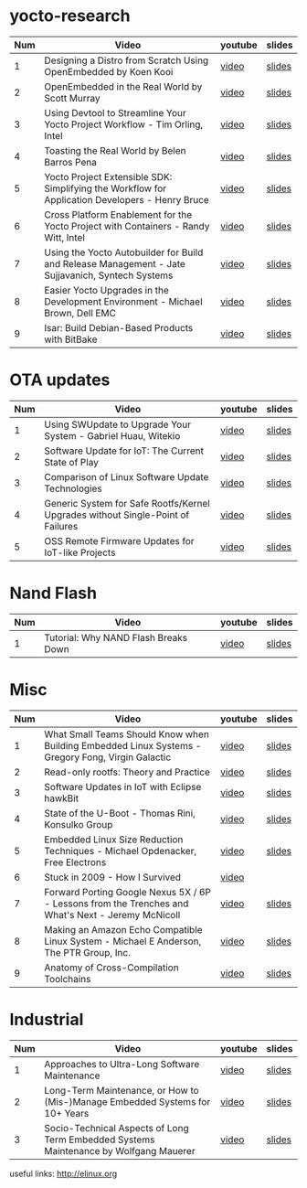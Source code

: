 # yocto-research


Num |                                  Video                                                            |                                                         youtube                                         | slides
--- | --------------------------------------------------------------------------------------------------| ------------------------------------------------------------------------------------------------------- | -----------------------------------------------------------------------------------------------
1   | Designing a Distro from Scratch Using OpenEmbedded by Koen Kooi                                   | [video](https://www.youtube.com/watch?v=NeL2euG9jck#t=132.729323)                                       | [slides](http://events.linuxfoundation.org/sites/events/files/slides/ELC%202016%20-%20Designing%20a%20distro%20from%20scratch%20using%20OpenEmbedded.pdf)
2   | OpenEmbedded in the Real World by Scott Murray                                                    | [video](https://www.youtube.com/watch?v=uisQBjXq0Mc)                                                    | [slides](http://events.linuxfoundation.org/sites/events/files/slides/oe_in_the_real_world_smurray_elc2016.pdf)
3   | Using Devtool to Streamline Your Yocto Project Workflow - Tim Orling, Intel                       | [video](https://www.youtube.com/watch?v=CiD7rB35CRE)                                                    | [slides](https://events.linuxfoundation.org/sites/events/files/slides/2017%20ELC%20--%20Using%20devtool%20to%20Streamline%20your%20Yocto%20Project%20Workflow.pdf)
4   | Toasting the Real World by Belen Barros Pena                                                      | [video](https://www.youtube.com/watch?v=oTYQj9pS3w0&spfreload=5)                                        | [slides](http://events.linuxfoundation.org/sites/events/files/slides/toasting-the-real-world-ELC2016.pdf)
5   | Yocto Project Extensible SDK: Simplifying the Workflow for Application Developers - Henry Bruce   | [video](https://www.youtube.com/watch?v=d3xanDJuXRA)                                                    | [slides](http://events.linuxfoundation.org/sites/events/files/slides/2017%20ELC%20Henry%20Bruce.pdf)
6   | Cross Platform Enablement for the Yocto Project with Containers - Randy Witt, Intel               | [video](https://www.youtube.com/watch?v=JXHLAWveh7Y)                                                    | [slides](https://events.linuxfoundation.org/sites/events/files/slides/2017%20ELC%20-%20Yocto%20Project%20Containers.pdf)
7   | Using the Yocto Autobuilder for Build and Release Management - Jate Sujjavanich, Syntech Systems  | [video](https://www.youtube.com/watch?v=noU-A0iqIZY)                                                    | [slides](http://events.linuxfoundation.org/sites/events/files/slides/ELC%202017%20-%20YAB%20BRM.pdf)
8   | Easier Yocto Upgrades in the Development Environment - Michael Brown, Dell EMC                    | [video](https://www.youtube.com/watch?v=F5R8VXnfwYw)                                                    | [slides](http://events.linuxfoundation.org/sites/events/files/slides/Yocto-upgrades-ELC-2017.pdf)
9   | Isar: Build Debian-Based Products with BitBake                                                    | [video](https://www.youtube.com/watch?v=GHHOxrtYBMc)                                                    | [slides](http://events.linuxfoundation.org/sites/events/files/slides/isar-elce-2016_0.pdf)

# OTA updates

Num |                                  Video                                                            |                                                         youtube                                         | slides
--- | --------------------------------------------------------------------------------------------------| ------------------------------------------------------------------------------------------------------- | -----------------------------------------------------------------------------------------------
1   | Using SWUpdate to Upgrade Your System - Gabriel Huau, Witekio                                     | [video](https://www.youtube.com/watch?v=ePRTTfGJUI4)                                                    | [slides](http://events.linuxfoundation.org/sites/events/files/slides/ELC2017_SWUpdate.pdf)
2   | Software Update for IoT: The Current State of Play                                                | [video](https://www.youtube.com/watch?v=GZGnBK2NycI)                                                    | [slides](http://events.linuxfoundation.org/sites/events/files/slides/software-update-elce-2016-169.pdf)
3   | Comparison of Linux Software Update Technologies                                                  | [video](https://www.youtube.com/watch?v=pdHV9H9nZks)                                                    | [slides](http://events.linuxfoundation.org/sites/events/files/slides/Comparison%20of%20Linux%20Software%20Update%20Technologies_0.pdf)
4   | Generic System for Safe Rootfs/Kernel Upgrades without Single-Point of Failures                   | [video](https://www.youtube.com/watch?v=pdHV9H9nZks)                                                    | [slides](http://events.linuxfoundation.org/sites/events/files/slides/Comparison%20of%20Linux%20Software%20Update%20Technologies_0.pdf)
5   | OSS Remote Firmware Updates for IoT-like Projects                                                 | [video](https://www.youtube.com/watch?v=vVS-ZRNE0Lc)                                                    | [slides](http://events.linuxfoundation.org/sites/events/files/slides/OSS_Remote_Firmware_Updates_for_IoT-like_Projects.pdf)

# Nand Flash

Num |                                  Video                                                            |                                                         youtube                                         | slides
--- | --------------------------------------------------------------------------------------------------| ------------------------------------------------------------------------------------------------------- | -----------------------------------------------------------------------------------------------
1   |  Tutorial: Why NAND Flash Breaks Down                                                             | [video](https://www.youtube.com/watch?v=VajB8vCsZ3s)                                                    | [slides](http://schd.ws/hosted_files/openiotelceurope2016/36/Flash-technology-ELCE16.pdf)


# Misc

Num |                                  Video                                                             |                                                         youtube                                         | slides
--- | ---------------------------------------------------------------------------------------------------| ------------------------------------------------------------------------------------------------------- | -----------------------------------------------------------------------------------------------
1   | What Small Teams Should Know when Building Embedded Linux Systems - Gregory Fong, Virgin Galactic  | [video](https://www.youtube.com/watch?v=W-E-DxWA4gc)                                                    | [slides](http://events.linuxfoundation.org/sites/events/files/slides/elc2017-small_teams_embedded_linux-gregory_fong.pdf)
2   | Read-only rootfs: Theory and Practice                                                              | [video](https://www.youtube.com/watch?v=Nocs3etLs9w)                                                    | [slides](http://events.linuxfoundation.org/sites/events/files/slides/readonly-rootfs-elce-2016.pdf)
3   | Software Updates in IoT with Eclipse hawkBit                                                       | [video](https://www.youtube.com/watch?v=W-E-DxWA4gc)                                                    | [slides](http://events.linuxfoundation.org/sites/events/files/slides/elc2017-small_teams_embedded_linux-gregory_fong.pdf)
4   | State of the U-Boot - Thomas Rini, Konsulko Group                                                  | [video](https://www.youtube.com/watch?v=dKBUSMa6oZI)                                                    | [slides](http://events.linuxfoundation.org/sites/events/files/slides/ELC2017%20-%20State%20of%20the%20U-Boot.pdf)
5   | Embedded Linux Size Reduction Techniques - Michael Opdenacker, Free Electrons                      | [video](https://www.youtube.com/watch?v=ynNLlzOElOU)                                                    | [slides](http://events.linuxfoundation.org/sites/events/files/slides/opdenacker-embedded-linux-size-reduction-techniques_0.pdf)
6   | Stuck in 2009 - How I Survived                                                                     | [video](https://www.youtube.com/watch?v=xonxxPrV46M)                                                    | 
7   | Forward Porting Google Nexus 5X / 6P - Lessons from the Trenches and What's Next - Jeremy McNicoll | [video](https://www.youtube.com/watch?v=77tuFtM4gjA)                                                    | [slides](http://events.linuxfoundation.org/sites/events/files/slides/JRM_NEXUS_ELC_2017.pdf)
8   | Making an Amazon Echo Compatible Linux System - Michael E Anderson, The PTR Group, Inc.            | [video](https://www.youtube.com/watch?v=v7cnNauG9VY)                                                    | [slides](http://events.linuxfoundation.org/sites/events/files/slides/Echo_Compatible_Linux_Device_Anderson.pdf)
9   | Anatomy of Cross-Compilation Toolchains                                                            | [video](https://www.youtube.com/watch?v=Pbt330zuNPc)                                                    | [slides](http://events.linuxfoundation.org/sites/events/files/slides/petazzoni-toolchain-anatomy.pdf)


# Industrial

Num |                                  Video                                                             |                                                         youtube                                         | slides
--- | ---------------------------------------------------------------------------------------------------| ------------------------------------------------------------------------------------------------------- | -----------------------------------------------------------------------------------------------
1   | Approaches to Ultra-Long Software Maintenance                                                      | [video](https://www.youtube.com/watch?v=SAbrQqSC61M)                                                    | [slides](http://events.linuxfoundation.org/sites/events/files/slides/talk_8.pdf)
2   | Long-Term Maintenance, or How to (Mis-)Manage Embedded Systems for 10+ Years                       | [video](https://www.youtube.com/watch?v=SAbrQqSC61M)                                                    | [slides](http://events.linuxfoundation.org/sites/events/files/slides/talk_8.pdf)
3   | Socio-Technical Aspects of Long Term Embedded Systems Maintenance by Wolfgang Mauerer              | [video](https://www.youtube.com/watch?v=SAbrQqSC61M)                                                    | [slides](http://events.linuxfoundation.org/sites/events/files/slides/talk_8.pdf)

useful links: 
http://elinux.org
